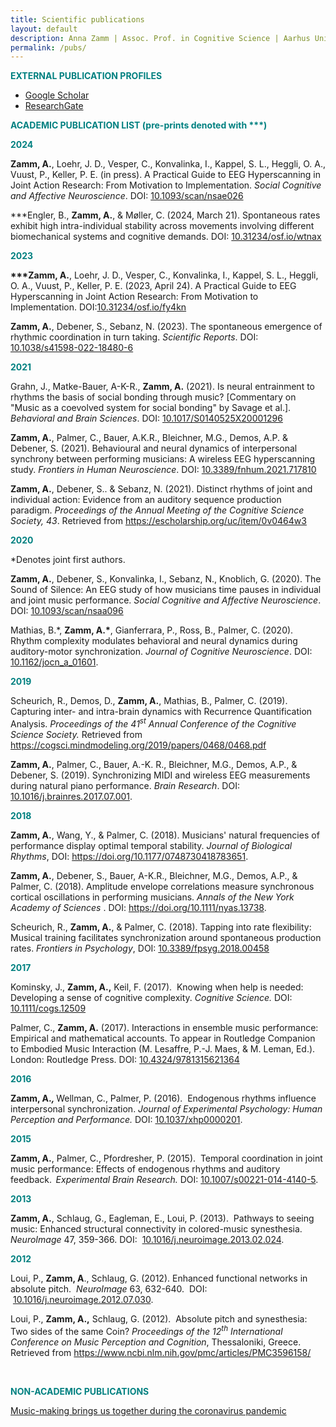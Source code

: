 ```yaml
---
title: Scientific publications
layout: default
description: Anna Zamm | Assoc. Prof. in Cognitive Science | Aarhus University
permalink: /pubs/
---
```


<p><span style="color: #008080;"><strong>EXTERNAL PUBLICATION PROFILES</strong></span></p>
<ul>
  <p style="text-align:center">
<li><a href="https://scholar.google.ca/citations?user=7A7_KMUAAAAJ&amp;hl=en">Google Scholar</a></li>
<li><a href="https://www.researchgate.net/profile/Anna_Zamm">ResearchGate</a></li>
</p>
</ul>
<p><span style="color: #008080;"><strong>ACADEMIC PUBLICATION LIST (pre-prints denoted with ***) </strong></span></p>
<p><span style="color: #008080;"><strong>2024</strong></span></p>
<p><strong>Zamm, A.</strong>, Loehr, J. D., Vesper, C., Konvalinka, I., Kappel, S. L., Heggli, O. A., Vuust, P., Keller, P. E. (in press). A Practical Guide to EEG Hyperscanning in Joint Action Research: From Motivation to Implementation.  <em>Social Cognitive and Affective Neuroscience</em>. DOI: <a href="https://doi.org/10.1093/scan/nsae026">10.1093/scan/nsae026</a></p>
<p>***Engler, B., <strong>Zamm, A.</strong>, & Møller, C. (2024, March 21). Spontaneous rates exhibit high intra-individual stability across movements involving different biomechanical systems and cognitive demands. DOI: <a href="https://doi.org/10.31234/osf.io/wtnax">10.31234/osf.io/wtnax</a></p>
<p><span style="color: #008080;"><strong>2023</strong></span></p>
<p><strong>***Zamm, A.</strong>, Loehr, J. D., Vesper, C., Konvalinka, I., Kappel, S. L., Heggli, O. A., Vuust, P., Keller, P. E. (2023, April 24). A Practical Guide to EEG Hyperscanning in Joint Action Research: From Motivation to Implementation. DOI:<a href="https://doi.org/10.31234/osf.io/fy4kn">10.31234/osf.io/fy4kn</a></p>
<p><strong>Zamm, A.</strong>, Debener, S., Sebanz, N. (2023). The spontaneous emergence of rhythmic coordination in turn taking. <em>Scientific Reports</em>.  DOI: <a href="https://doi.org/10.1038/s41598-022-18480-6">10.1038/s41598-022-18480-6</a></p>
<p><span style="color: #008080;"><strong>2021</strong></span></p>
<p>Grahn, J., Matke-Bauer, A-K-R., <strong>Zamm, A.</strong> (2021). Is neural entrainment to rhythms the basis of social bonding through music?  [Commentary on "Music as a coevolved system for social bonding" by Savage et al.].  <em>Behavioral and Brain Sciences</em>. DOI: <a href="https://doi.org/10.1017/S0140525X20001296">10.1017/S0140525X20001296</a></p>
<p><strong>Zamm, A.</strong>, Palmer, C., Bauer, A.K.R., Bleichner, M.G., Demos, A.P. &amp; Debener, S. (2021). Behavioural and neural dynamics of interpersonal synchrony between performing musicians: A wireless EEG hyperscanning study. <em>Frontiers in Human Neuroscience</em>. DOI: <a href="https://doi.org/10.3389/fnhum.2021.717810">10.3389/fnhum.2021.717810</a></p>
<p><strong>Zamm, A.</strong>, Debener, S.. &amp; Sebanz, N. (2021). Distinct rhythms of joint and individual action: Evidence from an auditory sequence production paradigm.  <em>Proceedings of the Annual Meeting of the Cognitive Science Society, 43</em>. Retrieved from <a href="https://escholarship.org/uc/item/0v0464w3">https://escholarship.org/uc/item/0v0464w3</a></p>
<p><span style="color: #008080;"><strong>2020</strong></span></p>
 <p>*Denotes joint first authors.</p>
<p><strong>Zamm, A.</strong>, Debener, S., Konvalinka, I., Sebanz, N., Knoblich, G. (2020). The Sound of Silence: An EEG study of how musicians time pauses in individual and joint music performance.  <em>Social Cognitive and Affective Neuroscience</em>. DOI: <a href="https://doi.org/10.1093/scan/nsaa096 ">10.1093/scan/nsaa096 </a></p>
<p> Mathias, B.*, <strong>Zamm, A.*</strong>, Gianferrara, P., Ross, B., Palmer, C. (2020). Rhythm complexity modulates behavioral and neural dynamics during auditory-motor synchronization.<em>  Journal of Cognitive Neuroscience</em>. DOI: <a href="https://doi.org/10.1162/jocn_a_01601">10.1162/jocn_a_01601</a>. 
</p>
<p><span style="color: #008080;"><strong>2019</strong></span></p>
<p>Scheurich, R., Demos, D., <strong>Zamm, A.</strong>, Mathias, B., Palmer, C. (2019). Capturing inter- and intra-brain dynamics with Recurrence Quantification Analysis. <em>Proceedings of the 41<sup>st</sup> Annual Conference of the Cognitive Science Society.</em> Retrieved from <a href="https://cogsci.mindmodeling.org/2019/papers/0468/0468.pdf">https://cogsci.mindmodeling.org/2019/papers/0468/0468.pdf</a></p>
<p><strong>Zamm, A.</strong>, Palmer, C., Bauer, A.-K. R., Bleichner, M.G., Demos, A.P., &amp; Debener, S. (2019). Synchronizing MIDI and wireless EEG measurements during natural piano performance.<em> </em><em>Brain Research</em>. DOI: <a href="https://doi.org/10.1016/j.brainres.2017.07.001">10.1016/j.brainres.2017.07.001</a>.</p>
<p><span style="color: #008080;"><strong>2018</strong></span></p> <a href=""></a>
<p><strong>Zamm, A.</strong>, Wang, Y., &amp; Palmer, C. (2018). Musicians' natural frequencies of performance display optimal temporal stability. <em>Journal of Biological Rhythms</em>, DOI: <a href="https://doi.org/10.1177/0748730418783651">https://doi.org/10.1177/0748730418783651</a>.</p>
<p><strong>Zamm, A.</strong>, Debener, S., Bauer, A-K.R., Bleichner, M.G., Demos, A.P., &amp; Palmer, C. (2018). Amplitude envelope correlations measure synchronous cortical oscillations in performing musicians.  <em>Annals of the New York Academy of Sciences </em>. DOI: <a href="https://doi.org/10.1111/nyas.13738">https://doi.org/10.1111/nyas.13738</a>.</p>
<p>Scheurich, R., <strong>Zamm, A.</strong>, &amp; Palmer, C. (2018). Tapping into rate flexibility: Musical training facilitates synchronization around spontaneous production rates. <em>Frontiers in Psychology</em>, DOI: <a href="https://doi.org/10.3389/fpsyg.2018.00458">10.3389/fpsyg.2018.00458</a></p>
<p><span style="color: #008080;"><strong>2017</strong></span></p>
<p>Kominsky, J., <strong>Zamm, A.,</strong> Keil, F. (2017).  Knowing when help is needed: Developing a sense of cognitive complexity. <em>Cognitive Science. </em>DOI: <a href="https://doi.org/10.1111/cogs.12509">10.1111/cogs.12509</a></p>
<p>Palmer, C., <strong>Zamm, A.</strong> (2017). Interactions in ensemble music performance: Empirical and mathematical accounts. To appear in Routledge Companion to Embodied Music Interaction (M. Lesaffre, P.-J. Maes, &amp; M. Leman, Ed.). London: Routledge Press. DOI: <a href="https://doi.org/10.4324/9781315621364">10.4324/9781315621364</a></p>
<p><span style="color: #008080;"><strong>2016</strong></span></p>
<p><strong>Zamm, A.<em>, </em></strong>Wellman, C., Palmer, P. (2016).  Endogenous rhythms influence interpersonal synchronization. <em>Journal of Experimental Psychology: Human Perception and Performance.</em> DOI: <a href="https://doi.org/10.1037/xhp0000201">10.1037/xhp0000201</a>.</p>
<p><span style="color: #008080;"><strong>2015</strong></span></p>
<p><strong>Zamm, A.</strong>, Palmer, C., Pfordresher, P. (2015).  Temporal coordination in joint music performance: Effects of endogenous rhythms and auditory feedback.<strong>  </strong><em>Experimental Brain Research.</em> DOI: <a href="https://doi.org/10.1007/s00221-014-4140-5">10.1007/s00221-014-4140-5</a>.</p>
<p><span style="color: #008080;"><strong>2013</strong></span></p>
<p><strong>Zamm, A.</strong>, Schlaug, G., Eagleman, E., Loui, P. (2013).  Pathways to seeing music: Enhanced structural connectivity in colored-music synesthesia.  <em>NeuroImage </em>47, 359-366. DOI:  <a href="http://dx.doi.org/10.1016%2Fj.neuroimage.2013.02.024">10.1016/j.neuroimage.2013.02.024</a>.</p>
<p><span style="color: #008080;"><strong>2012</strong></span></p>
<p>Loui, P., <strong>Zamm, A</strong>., Schlaug, G. (2012). Enhanced functional networks in absolute pitch.  <em>NeuroImage</em> 63, 632-640.  DOI:  <a href="http://dx.doi.org/10.1016%2Fj.neuroimage.2012.07.030">10.1016/j.neuroimage.2012.07.030</a>.</p>
<p>Loui, P., <strong>Zamm, A.,</strong> Schlaug, G. (2012).  Absolute pitch and synesthesia: Two sides of the same Coin? <em>Proceedings of the 12<sup>th</sup> International Conference on Music Perception and Cognition</em>, Thessaloniki, Greece. Retrieved from <a href="https://www.ncbi.nlm.nih.gov/pmc/articles/PMC3596158/">https://www.ncbi.nlm.nih.gov/pmc/articles/PMC3596158/</a></p>
<p> </p>

<p><span style="color: #008080;"><strong>NON-ACADEMIC PUBLICATIONS </strong></span></p>
<a href="https://theconversation.com/music-making-brings-us-together-during-the-coronavirus-pandemic-137147">Music-making brings us together during the coronavirus pandemic</a>



